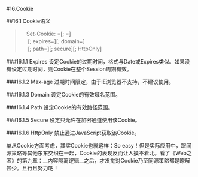 #16.Cookie

##16.1 Cookie语义

> 　Set-Cookie: =[; =]<br>
>　 [; expires=][; domain=]<br>
>　 [; path=][; secure][; HttpOnly]<br>

###16.1.1 Expires
  设定Cookie的过期时间，格式与Date或Expires类似。如果没有设定过期时间，则Cookie在整个Session周期有效。

###16.1.2 Max-age
  过期时间限定，由于IE浏览器不支持，不建议使用。

###16.1.3 Domain
  设定Cookie的有效域名范围。

###16.1.4 Path
  设定Cookie的有效路径范围。

###16.1.5 Secure
  设定只允许在加密通道使用该Cookie。

###16.1.6 HttpOnly
  禁止通过JavaScript获取该Cookie。

单从Cookie方面考虑，其实Cookie也就这样：So easy！但是实际应用中，跟同源策略等其他东东交织在一起，Cookie的表现反而让人摸不着北。看了《Web之困》的第九章：__内容隔离逻辑__之后，才发觉对Cookie乃至同源策略都是瞭解甚少。且行且努力吧！
